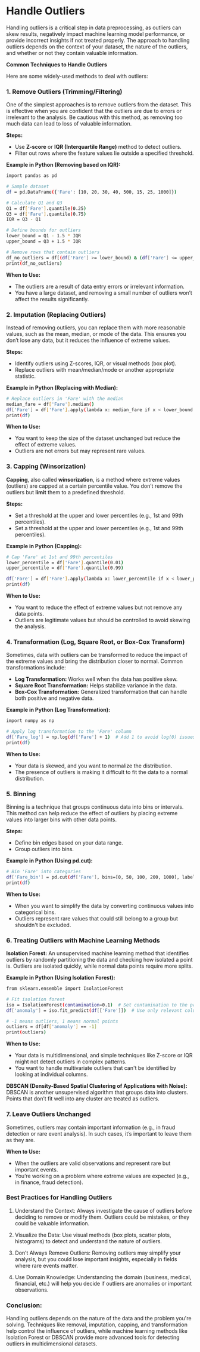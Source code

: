 # Handle Outliers

Handling outliers is a critical step in data preprocessing, as outliers can skew results, negatively impact machine learning model performance, or provide incorrect insights if not treated properly. The approach to handling outliers depends on the context of your dataset, the nature of the outliers, and whether or not they contain valuable information.

**Common Techniques to Handle Outliers**

Here are some widely-used methods to deal with outliers:

### 1. Remove Outliers (Trimming/Filtering)
One of the simplest approaches is to remove outliers from the dataset. This is effective when you are confident that the outliers are due to errors or irrelevant to the analysis. Be cautious with this method, as removing too much data can lead to loss of valuable information.

**Steps:**
  - Use **Z-score** or **IQR (Interquartile Range)** method to detect outliers.
  - Filter out rows where the feature values lie outside a specified threshold.

**Example in Python (Removing based on IQR):**

```sh
import pandas as pd

# Sample dataset
df = pd.DataFrame({'Fare': [10, 20, 30, 40, 500, 15, 25, 1000]})

# Calculate Q1 and Q3
Q1 = df['Fare'].quantile(0.25)
Q3 = df['Fare'].quantile(0.75)
IQR = Q3 - Q1

# Define bounds for outliers
lower_bound = Q1 - 1.5 * IQR
upper_bound = Q3 + 1.5 * IQR

# Remove rows that contain outliers
df_no_outliers = df[(df['Fare'] >= lower_bound) & (df['Fare'] <= upper_bound)]
print(df_no_outliers)
```

**When to Use:**
  - The outliers are a result of data entry errors or irrelevant information.
  - You have a large dataset, and removing a small number of outliers won’t affect the results significantly.

### 2. Imputation (Replacing Outliers)

Instead of removing outliers, you can replace them with more reasonable values, such as the mean, median, or mode of the data. This ensures you don’t lose any data, but it reduces the influence of extreme values.

**Steps:**
  - Identify outliers using Z-scores, IQR, or visual methods (box plot).
  - Replace outliers with mean/median/mode or another appropriate statistic.

**Example in Python (Replacing with Median):**

```sh
# Replace outliers in 'Fare' with the median
median_fare = df['Fare'].median()
df['Fare'] = df['Fare'].apply(lambda x: median_fare if x < lower_bound or x > upper_bound else x)
print(df)
```

**When to Use:**
  - You want to keep the size of the dataset unchanged but reduce the effect of extreme values.
  - Outliers are not errors but may represent rare values.

### 3. Capping (Winsorization)

**Capping**, also called **winsorization**, is a method where extreme values (outliers) are capped at a certain percentile value. You don’t remove the outliers but **limit** them to a predefined threshold.

**Steps:**
  - Set a threshold at the upper and lower percentiles (e.g., 1st and 99th percentiles).
  - Set a threshold at the upper and lower percentiles (e.g., 1st and 99th percentiles).

**Example in Python (Capping):**

```sh
# Cap 'Fare' at 1st and 99th percentiles
lower_percentile = df['Fare'].quantile(0.01)
upper_percentile = df['Fare'].quantile(0.99)

df['Fare'] = df['Fare'].apply(lambda x: lower_percentile if x < lower_percentile else upper_percentile if x > upper_percentile else x)
print(df)
```

**When to Use:**
  - You want to reduce the effect of extreme values but not remove any data points.
  - Outliers are legitimate values but should be controlled to avoid skewing the analysis.

### 4. Transformation (Log, Square Root, or Box-Cox Transform)

Sometimes, data with outliers can be transformed to reduce the impact of the extreme values and bring the distribution closer to normal. Common transformations include:
  - **Log Transformation:** Works well when the data has positive skew.
  - **Square Root Transformation:** Helps stabilize variance in the data.
  - **Box-Cox Transformation:** Generalized transformation that can handle both positive and negative data.

**Example in Python (Log Transformation):**

```sh
import numpy as np

# Apply log transformation to the 'Fare' column
df['Fare_log'] = np.log(df['Fare'] + 1)  # Add 1 to avoid log(0) issues
print(df)
```

**When to Use:**
  - Your data is skewed, and you want to normalize the distribution.
  - The presence of outliers is making it difficult to fit the data to a normal distribution.

### 5. Binning

Binning is a technique that groups continuous data into bins or intervals. This method can help reduce the effect of outliers by placing extreme values into larger bins with other data points.

**Steps:**
  - Define bin edges based on your data range.
  - Group outliers into bins.

**Example in Python (Using pd.cut):**

```sh
# Bin 'Fare' into categories
df['Fare_bin'] = pd.cut(df['Fare'], bins=[0, 50, 100, 200, 1000], labels=['Low', 'Medium', 'High', 'Very High'])
print(df)
```

**When to Use:**
  - When you want to simplify the data by converting continuous values into categorical bins.
  - Outliers represent rare values that could still belong to a group but shouldn't be excluded.


### 6. Treating Outliers with Machine Learning Methods

**Isolation Forest:**
An unsupervised machine learning method that identifies outliers by randomly partitioning the data and checking how isolated a point is. Outliers are isolated quickly, while normal data points require more splits.

**Example in Python (Using Isolation Forest):**

```sh
from sklearn.ensemble import IsolationForest

# Fit isolation forest
iso = IsolationForest(contamination=0.1)  # Set contamination to the proportion of outliers expected
df['anomaly'] = iso.fit_predict(df[['Fare']])  # Use only relevant columns

# -1 means outliers, 1 means normal points
outliers = df[df['anomaly'] == -1]
print(outliers)
```

**When to Use:**
  - Your data is multidimensional, and simple techniques like Z-score or IQR might not detect outliers in complex patterns.
  - You want to handle multivariate outliers that can't be identified by looking at individual columns.

**DBSCAN (Density-Based Spatial Clustering of Applications with Noise):**
DBSCAN is another unsupervised algorithm that groups data into clusters. Points that don’t fit well into any cluster are treated as outliers.


### 7. Leave Outliers Unchanged

Sometimes, outliers may contain important information (e.g., in fraud detection or rare event analysis). In such cases, it’s important to leave them as they are.

**When to Use:**
  - When the outliers are valid observations and represent rare but important events.
  - You’re working on a problem where extreme values are expected (e.g., in finance, fraud detection).


### Best Practices for Handling Outliers
  1. Understand the Context: Always investigate the cause of outliers before deciding to remove or modify them. Outliers could be mistakes, or they could be valuable information.

  2. Visualize the Data: Use visual methods (box plots, scatter plots, histograms) to detect and understand the nature of outliers.

  3. Don’t Always Remove Outliers: Removing outliers may simplify your analysis, but you could lose important insights, especially in fields where rare events matter.

  4. Use Domain Knowledge: Understanding the domain (business, medical, financial, etc.) will help you decide if outliers are anomalies or important observations.


### Conclusion:
Handling outliers depends on the nature of the data and the problem you're solving. Techniques like removal, imputation, capping, and transformation help control the influence of outliers, while machine learning methods like Isolation Forest or DBSCAN provide more advanced tools for detecting outliers in multidimensional datasets.
